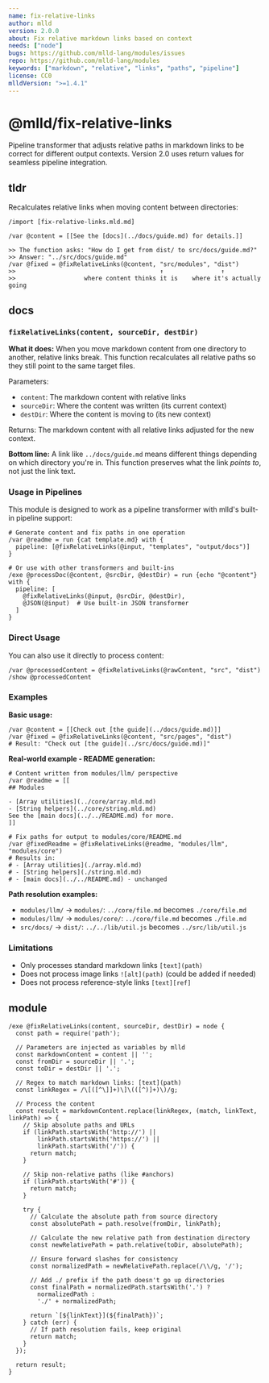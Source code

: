 ```yaml
---
name: fix-relative-links
author: mlld
version: 2.0.0
about: Fix relative markdown links based on context
needs: ["node"]
bugs: https://github.com/mlld-lang/modules/issues
repo: https://github.com/mlld-lang/modules
keywords: ["markdown", "relative", "links", "paths", "pipeline"]
license: CC0
mlldVersion: ">=1.4.1"
---
```


# @mlld/fix-relative-links

Pipeline transformer that adjusts relative paths in markdown links to be correct for different output contexts. Version 2.0 uses return values for seamless pipeline integration.

## tldr

Recalculates relative links when moving content between directories:

```mlld
/import [fix-relative-links.mld.md]

/var @content = [[See the [docs](../docs/guide.md) for details.]]

>> The function asks: "How do I get from dist/ to src/docs/guide.md?"
>> Answer: "../src/docs/guide.md"
/var @fixed = @fixRelativeLinks(@content, "src/modules", "dist")
>>                                        ↑                ↑
>>                   where content thinks it is    where it's actually going
```

## docs

### `fixRelativeLinks(content, sourceDir, destDir)`

**What it does:** When you move markdown content from one directory to another, relative links break. This function recalculates all relative paths so they still point to the same target files.

Parameters:
- `content`: The markdown content with relative links
- `sourceDir`: Where the content was written (its current context)
- `destDir`: Where the content is moving to (its new context)

Returns: The markdown content with all relative links adjusted for the new context.

**Bottom line:** A link like `../docs/guide.md` means different things depending on which directory you're in. This function preserves what the link *points to*, not just the link text.

### Usage in Pipelines

This module is designed to work as a pipeline transformer with mlld's built-in pipeline support:

```mlld
# Generate content and fix paths in one operation
/var @readme = run {cat template.md} with {
  pipeline: [@fixRelativeLinks(@input, "templates", "output/docs")]
}

# Or use with other transformers and built-ins
/exe @processDoc(@content, @srcDir, @destDir) = run {echo "@content"} with {
  pipeline: [
    @fixRelativeLinks(@input, @srcDir, @destDir),
    @JSON(@input)  # Use built-in JSON transformer
  ]
}
```

### Direct Usage

You can also use it directly to process content:

```mlld
/var @processedContent = @fixRelativeLinks(@rawContent, "src", "dist")
/show @processedContent
```

### Examples

**Basic usage:**
```mlld
/var @content = [[Check out [the guide](../docs/guide.md)]]
/var @fixed = @fixRelativeLinks(@content, "src/pages", "dist")
# Result: "Check out [the guide](../src/docs/guide.md)]"
```

**Real-world example - README generation:**
```mlld
# Content written from modules/llm/ perspective
/var @readme = [[
## Modules

- [Array utilities](../core/array.mld.md)
- [String helpers](../core/string.mld.md)
See the [main docs](../../README.md) for more.
]]

# Fix paths for output to modules/core/README.md
/var @fixedReadme = @fixRelativeLinks(@readme, "modules/llm", "modules/core")
# Results in:
# - [Array utilities](./array.mld.md)
# - [String helpers](./string.mld.md)
# - [main docs](../../README.md) - unchanged
```

**Path resolution examples:**
- `modules/llm/` → `modules/`: `../core/file.md` becomes `./core/file.md`
- `modules/llm/` → `modules/core/`: `../core/file.md` becomes `./file.md`
- `src/docs/` → `dist/`: `../../lib/util.js` becomes `../src/lib/util.js`

### Limitations

- Only processes standard markdown links `[text](path)`
- Does not process image links `![alt](path)` (could be added if needed)
- Does not process reference-style links `[text][ref]`

## module

```mlld-run
/exe @fixRelativeLinks(content, sourceDir, destDir) = node {
  const path = require('path');
  
  // Parameters are injected as variables by mlld
  const markdownContent = content || '';
  const fromDir = sourceDir || '.';
  const toDir = destDir || '.';
  
  // Regex to match markdown links: [text](path)
  const linkRegex = /\[([^\]]+)\]\(([^)]+)\)/g;
  
  // Process the content
  const result = markdownContent.replace(linkRegex, (match, linkText, linkPath) => {
    // Skip absolute paths and URLs
    if (linkPath.startsWith('http://') || 
        linkPath.startsWith('https://') || 
        linkPath.startsWith('/')) {
      return match;
    }
    
    // Skip non-relative paths (like #anchors)
    if (linkPath.startsWith('#')) {
      return match;
    }
    
    try {
      // Calculate the absolute path from source directory
      const absolutePath = path.resolve(fromDir, linkPath);
      
      // Calculate the new relative path from destination directory
      const newRelativePath = path.relative(toDir, absolutePath);
      
      // Ensure forward slashes for consistency
      const normalizedPath = newRelativePath.replace(/\\/g, '/');
      
      // Add ./ prefix if the path doesn't go up directories
      const finalPath = normalizedPath.startsWith('.') ? 
        normalizedPath : 
        './' + normalizedPath;
      
      return `[${linkText}](${finalPath})`;
    } catch (err) {
      // If path resolution fails, keep original
      return match;
    }
  });
  
  return result;
}
```
